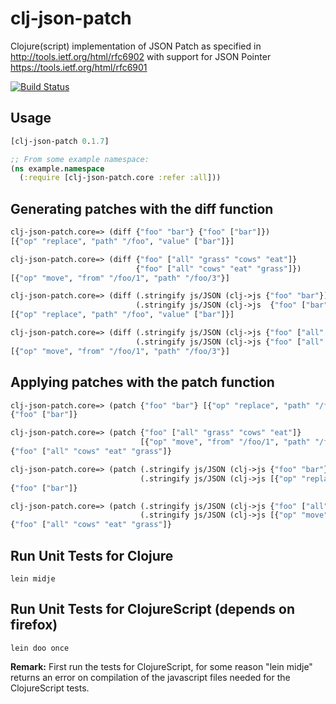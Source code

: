 clj-json-patch
==============

Clojure(script) implementation of JSON Patch as specified in
http://tools.ietf.org/html/rfc6902 with support for
JSON Pointer https://tools.ietf.org/html/rfc6901

[![Build Status](https://travis-ci.org/daviddpark/clj-json-patch.png)](https://travis-ci.org/daviddpark/clj-json-patch)


Usage
-----
```clojure
[clj-json-patch 0.1.7]

;; From some example namespace:
(ns example.namespace
  (:require [clj-json-patch.core :refer :all]))
```

Generating patches with the diff function
-----------------------------------------

```clojure
clj-json-patch.core=> (diff {"foo" "bar"} {"foo" ["bar"]})
[{"op" "replace", "path" "/foo", "value" ["bar"]}]

clj-json-patch.core=> (diff {"foo" ["all" "grass" "cows" "eat"]}
                            {"foo" ["all" "cows" "eat" "grass"]})
[{"op" "move", "from" "/foo/1", "path" "/foo/3"}]
```

```clojure
clj-json-patch.core=> (diff (.stringify js/JSON (clj->js {"foo" "bar"}))
                            (.stringify js/JSON (clj->js  {"foo" ["bar"]})))
[{"op" "replace", "path" "/foo", "value" ["bar"]}]

clj-json-patch.core=> (diff (.stringify js/JSON (clj->js {"foo" ["all" "grass" "cows" "eat"]}))
                            (.stringify js/JSON (clj->js {"foo" ["all" "cows" "eat" "grass"]})))
[{"op" "move", "from" "/foo/1", "path" "/foo/3"}]
```

Applying patches with the patch function
-----------------------------------------

```clojure
clj-json-patch.core=> (patch {"foo" "bar"} [{"op" "replace", "path" "/foo", "value" ["bar"]}])
{"foo" ["bar"]}

clj-json-patch.core=> (patch {"foo" ["all" "grass" "cows" "eat"]}
                             [{"op" "move", "from" "/foo/1", "path" "/foo/3"}])
{"foo" ["all" "cows" "eat" "grass"]}
```

```clojure
clj-json-patch.core=> (patch (.stringify js/JSON (clj->js {"foo" "bar"}))
                             (.stringify js/JSON (clj->js [{"op" "replace", "path" "/foo", "value" ["bar"]}])))
{"foo" ["bar"]}

clj-json-patch.core=> (patch (.stringify js/JSON (clj->js {"foo" ["all" "grass" "cows" "eat"]}))
                             (.stringify js/JSON (clj->js [{"op" "move", "from" "/foo/1", "path" "/foo/3"}])))
{"foo" ["all" "cows" "eat" "grass"]}
```

Run Unit Tests for Clojure
--------------

```shell
lein midje
```

Run Unit Tests for ClojureScript (depends on firefox)
--------------

```shell
lein doo once
```
**Remark:** First run the tests for ClojureScript, for some reason "lein midje" returns an error on compilation of the javascript files needed for the ClojureScript tests.
